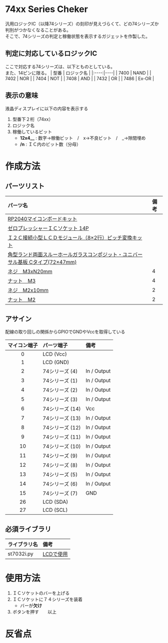 # 74xx Series Cheker
汎用ロジックIC（以降74シリーズ）の刻印が見えづらくて、どの74シリーズか判別がつかなくなることがある。  
そこで、74シリーズの判定と稼働状態を表示するガジェットを作製した。  

## 判定に対応しているロジックIC
ここで対応する74シリーズは、以下とものとしている。  
また、14ピンに限る。
| 型番 | ロジック名 |
|:----:|----|
| 7400 | NAND |
| 7402 | NOR |
| 7404 | NOT |
| 7408 | AND |
| 7432 | OR |
| 7486 | Ex-OR |


## 表示の意味
液晶ディスプレイに以下の内容を表示する
1. 型番下２桁（74xx）
2. ロジック名
3. 稼働しているビット
   - **12x4__** : 数字→稼働ビット　/　x→不良ビット　/　_→隙間埋め
   - **/n** : ＩＣ内のビット数（分母）

# 作成方法

## パーツリスト
| パーツ名 | 備考 |
|:----|:----|
| [RP2040マイコンボードキット](https://akizukidenshi.com/catalog/g/gK-17542/) |  |
| [ゼロプレッシャーＩＣソケット 14P](https://akizukidenshi.com/catalog/g/gP-12073/) ||
| [Ｉ２Ｃ接続小型ＬＣＤモジュール（8×2行）ピッチ変換キット](https://akizukidenshi.com/catalog/g/gK-06795/) ||
| [角型ランド両面スルーホールガラスコンポジット・ユニバーサル基板 Cタイプ(72×47mm)](https://akizukidenshi.com/catalog/g/gP-09747/) ||
| [ネジ　M3xN20mm]() | 4 |
| [ナット　M3]() | 4 |
| [ネジ　M2x10mm]() | 2 |
| [ナット　M2]() | 2 |



## アサイン
配線の取り回しの関係からGPIOでGNDやVccを取得している

| マイコン端子 | パーツ端子 | 備考|
|:----:|:----|:----|
| 0 | LCD (Vcc) |  |
| 1 | LCD (GND) |  |
| 2 | 74シリーズ (4) | In / Output |
| 3 | 74シリーズ (1) | In / Output |
| 4 | 74シリーズ (2) | In / Output |
| 5 | 74シリーズ (3) | In / Output |
| 6 | 74シリーズ (14) | Vcc |
| 7 | 74シリーズ (13) | In / Output |
| 8 | 74シリーズ (12) | In / Output |
| 9 | 74シリーズ (11) | In / Output |
| 10 | 74シリーズ (10) | In / Output |
| 11 | 74シリーズ (9) | In / Output |
| 12 | 74シリーズ (8) | In / Output |
| 13 | 74シリーズ (5) | In / Output |
| 14 | 74シリーズ (6) | In / Output |
| 15 | 74シリーズ (7) | GND |
| 26 | LCD (SDA) |  |
| 27 | LCD (SCL) |  |


## 必須ライブラリ

| ライブラリ名 | 備考|
|:----|:----|
| st7032i.py | [LCDで使用](https://gist.github.com/boochow/6ffd0c939abbcc1a9c62bf6ab6b60cef#file-st7032i-py) |


# 使用方法
1. ＩＣソケットのバーを上げる
2. ＩＣソケットに７４シリーズを装着
   - バーが**欠け**
3. ボタンを押す　　以上


# 反省点



